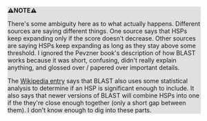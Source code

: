 <div style="margin:2em; background-color: #e0e0e0;">

<strong>⚠️NOTE️️️⚠️</strong>

There's some ambiguity here as to what actually happens. Different sources are saying different things. One source says that HSPs keep expanding only if the score doesn't decrease. Other sources are saying HSPs keep expanding as long as they stay above some threshold. I ignored the Pevzner book's description of how BLAST works because it was short, confusing, didn't really explain anything, and glossed over / papered over important details.

The [Wikipedia entry](https://en.wikipedia.org/wiki/BLAST_(biotechnology)) says that BLAST also uses some statistical analysis to determine if an HSP is significant enough to include. It also says that newer versions of BLAST will combine HSPs into one if the they're close enough together (only a short gap between them). I don't know enough to dig into these parts.
</div>

